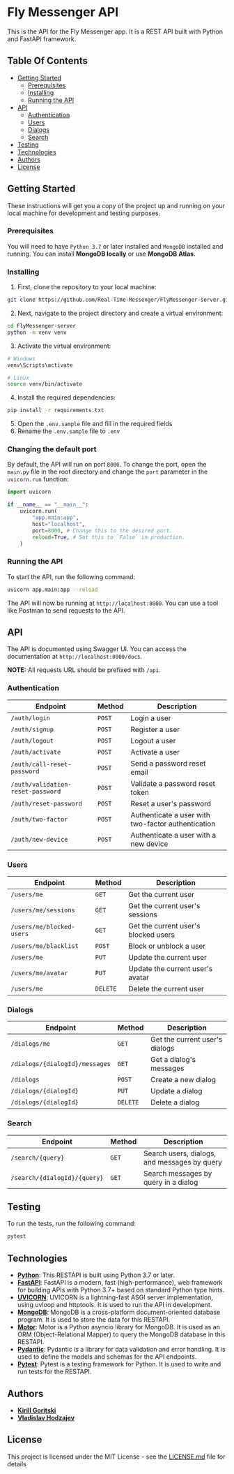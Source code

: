# Fly Messenger API

This is the API for the Fly Messenger app. It is a REST API built with Python and FastAPI framework.

## Table Of Contents

<!-- TOC -->

* [Getting Started](#getting-started)
    * [Prerequisites](#prerequisites)
    * [Installing](#installing)
    * [Running the API](#running-the-api)
* [API](#api)
    * [Authentication](#authentication)
    * [Users](#users)
    * [Dialogs](#dialogs)
    * [Search](#search)
* [Testing](#testing)
* [Technologies](#technologies)
* [Authors](#authors)
* [License](#license)

<!-- TOC -->

## Getting Started

These instructions will get you a copy of the project up and running on your local machine for development and testing
purposes.

### Prerequisites

You will need to have `Python 3.7` or later installed and `MongoDB` installed and running. You can install **MongoDB
locally**
or use **MongoDB Atlas**.

### Installing

1. First, clone the repository to your local machine:

```bash
git clone https://github.com/Real-Time-Messenger/FlyMessenger-server.git
```

2. Next, navigate to the project directory and create a virtual environment:

```bash
cd FlyMessenger-server
python -m venv venv
```

3. Activate the virtual environment:

```bash
# Windows
venv\Scripts\activate

# Linux
source venv/bin/activate
```

4. Install the required dependencies:

```bash
pip install -r requirements.txt
```

5. Open the `.env.sample` file and fill in the required fields
6. Rename the `.env.sample` file to `.env`

### Changing the default port

By default, the API will run on port `8000`. To change the port, open the `main.py` file in the root directory and change the `port` parameter in the `uvicorn.run` function:

```python
import uvicorn

if __name__ == "__main__":
    uvicorn.run(
        "app.main:app",
        host="localhost",
        port=8000, # Change this to the desired port.
        reload=True, # Set this to `False` in production.
    )
  ```

### Running the API

To start the API, run the following command:

```bash
uvicorn app.main:app --reload 
```

The API will now be running at `http://localhost:8000`. You can use a tool like Postman to send requests to the API.

## API

The API is documented using Swagger UI. You can access the documentation at `http://localhost:8000/docs`.

**NOTE:** All requests URL should be prefixed with `/api`.

### Authentication

| Endpoint                          | Method | Description                                        |
|-----------------------------------|--------|----------------------------------------------------|
| `/auth/login`                     | `POST` | Login a user                                       |
| `/auth/signup`                    | `POST` | Register a user                                    |
| `/auth/logout`                    | `POST` | Logout a user                                      |
| `/auth/activate`                  | `POST` | Activate a user                                    |
| `/auth/call-reset-password`       | `POST` | Send a password reset email                        |
| `/auth/validation-reset-password` | `POST` | Validate a password reset token                    |
| `/auth/reset-password`            | `POST` | Reset a user's password                            |
| `/auth/two-factor`                | `POST` | Authenticate a user with two-factor authentication |
| `/auth/new-device`                | `POST` | Authenticate a user with a new device              |

### Users

| Endpoint                  | Method   | Description                          |
|---------------------------|----------|--------------------------------------|
| `/users/me`               | `GET`    | Get the current user                 |
| `/users/me/sessions`      | `GET`    | Get the current user's sessions      |
| `/users/me/blocked-users` | `GET`    | Get the current user's blocked users |
| `/users/me/blacklist`     | `POST`   | Block or unblock a user              |
| `/users/me`               | `PUT`    | Update the current user              |
| `/users/me/avatar`        | `PUT`    | Update the current user's avatar     |
| `/users/me`               | `DELETE` | Delete the current user              |

### Dialogs

| Endpoint                       | Method   | Description                    |
|--------------------------------|----------|--------------------------------|
| `/dialogs/me`                  | `GET`    | Get the current user's dialogs |
| `/dialogs/{dialogId}/messages` | `GET`    | Get a dialog's messages        |
| `/dialogs`                     | `POST`   | Create a new dialog            |
| `/dialogs/{dialogId}`          | `PUT`    | Update a dialog                |
| `/dialogs/{dialogId}`          | `DELETE` | Delete a dialog                |

### Search

| Endpoint                     | Method | Description                                  |
|------------------------------|--------|----------------------------------------------|
| `/search/{query}`            | `GET`  | Search users, dialogs, and messages by query |
| `/search/{dialogId}/{query}` | `GET`  | Search messages by query in a dialog         |

## Testing

To run the tests, run the following command:

```bash
pytest
```

## Technologies

- **[Python](https://www.python.org/)**: This RESTAPI is built using Python 3.7 or later.
- **[FastAPI](https://fastapi.tiangolo.com/)**: FastAPI is a modern, fast (high-performance), web framework for building APIs with Python 3.7+ based on standard Python type hints.
- **[UVICORN](https://www.uvicorn.org/)**: UVICORN is a lightning-fast ASGI server implementation, using uvloop and httptools. It is used to run the API in development.
- **[MongoDB](https://www.mongodb.com/)**: MongoDB is a cross-platform document-oriented database program. It is used to store the data for this RESTAPI.
- **[Motor](https://motor.readthedocs.io/)**: Motor is a Python asyncio library for MongoDB. It is used as an ORM (Object-Relational Mapper) to query the MongoDB database in this RESTAPI.
- **[Pydantic](https://pydantic-docs.helpmanual.io/)**: Pydantic is a library for data validation and error handling. It is used to define the models and schemas for the API endpoints.
- **[Pytest](https://docs.pytest.org/en/stable/)**: Pytest is a testing framework for Python. It is used to write and run tests for the RESTAPI.

## Authors

- **[Kirill Goritski](https://t.me/winicred)**
- **[Vladislav Hodzajev](https://t.me/white_wolf_dd)**

## License

This project is licensed under the MIT License - see the [LICENSE.md](LICENSE.md) file for details